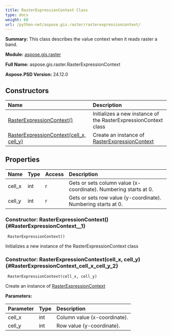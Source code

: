 ```yaml
---
title: RasterExpressionContext Class
type: docs
weight: 60
url: /python-net/aspose.gis.raster/rasterexpressioncontext/
---
```


**Summary:** This class describes the value context when it reads raster a band.

**Module:** [aspose.gis.raster](/psd/python-net/aspose.gis.raster/)

**Full Name:** aspose.gis.raster.RasterExpressionContext

**Aspose.PSD Version:** 24.12.0

## **Constructors**
| **Name** | **Description** |
| :- | :- |
| [RasterExpressionContext()](#RasterExpressionContext__1) | Initializes a new instance of the RasterExpressionContext class |
| [RasterExpressionContext(cell_x, cell_y)](#RasterExpressionContext_cell_x_cell_y_2) | Create an instance of [RasterExpressionContext](/psd/python-net/aspose.gis.raster/rasterexpressioncontext/) |
## **Properties**
| **Name** | **Type** | **Access** | **Description** |
| :- | :- | :- | :- |
| cell_x | int | r | Gets or sets column value (x-coordinate). Numbering starts at 0. |
| cell_y | int | r | Gets or sets row value (y-coordinate). Numbering starts at 0. |


### Constructor: RasterExpressionContext() {#RasterExpressionContext__1}


```
 RasterExpressionContext() 
```

Initializes a new instance of the RasterExpressionContext class

### Constructor: RasterExpressionContext(cell_x, cell_y) {#RasterExpressionContext_cell_x_cell_y_2}


```
 RasterExpressionContext(cell_x, cell_y) 
```

Create an instance of [RasterExpressionContext](/psd/python-net/aspose.gis.raster/rasterexpressioncontext/)

**Parameters:**

| Parameter | Type | Description |
| :- | :- | :- |
| cell_x | int | Column value (x-coordinate). |
| cell_y | int | Row value (y-coordinate). |

